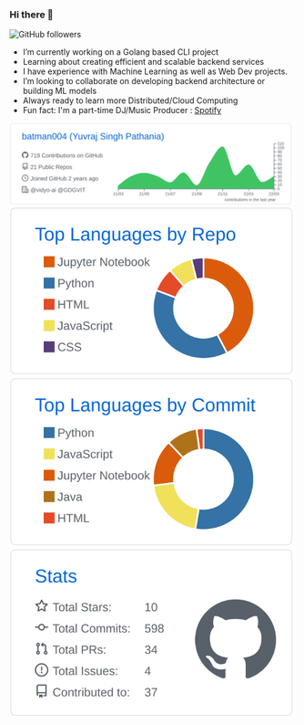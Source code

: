 ### Hi there 👋

![GitHub followers](https://img.shields.io/github/followers/batman004?style=social) 
- I’m currently working on a Golang based CLI project
- Learning about creating efficient and scalable backend services 
- I have experience with Machine Learning as well as Web Dev projects.
- I’m looking to collaborate on developing backend architecture or building ML models
- Always ready to learn more Distributed/Cloud Computing 
- Fun fact: I'm a part-time DJ/Music Producer : [Spotify](https://open.spotify.com/artist/5heeZ3Y9a70C5zKScFN1y4?si=iq9VZ6CETT6IqkBVUcbK2g)


[![](./profile-summary-card-output/github/0-profile-details.svg)](https://github.com/batman004/github-profile-summary-cards)
[![](./profile-summary-card-output/github/1-repos-per-language.svg)](https://github.com/batman004/github-profile-summary-cards)
[![](./profile-summary-card-output/github/2-most-commit-language.svg)](https://github.com/batman004/github-profile-summary-cards)
[![](./profile-summary-card-output/github/3-stats.svg)](https://github.com/batman004/github-profile-summary-cards)
